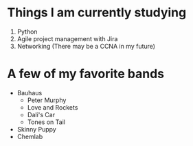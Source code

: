 # Things I am currently studying
1. Python
2. Agile project management with Jira
3. Networking (There may be a CCNA in my future)

# A few of my favorite bands
* Bauhaus
  * Peter Murphy
  * Love and Rockets
  * Dali's Car
  * Tones on Tail
* Skinny Puppy
* Chemlab
